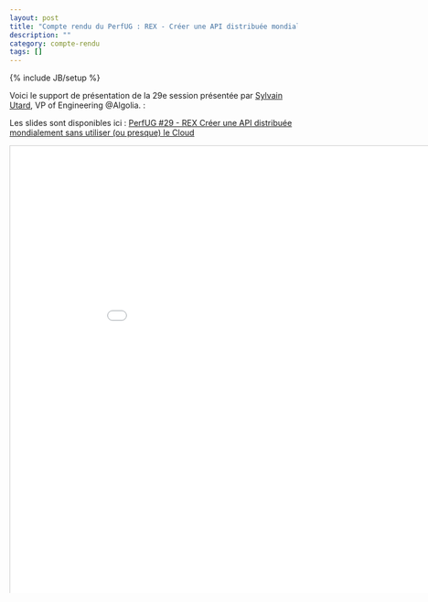```yaml
---
layout: post
title: "Compte rendu du PerfUG : REX - Créer une API distribuée mondialement sans utiliser (ou presque) le Cloud"
description: ""
category: compte-rendu
tags: []
---
```

{% include JB/setup %}

Voici le support de présentation de la 29e session présentée par [Sylvain Utard](https://twitter.com/sylvainutard), VP of Engineering @Algolia. :
<!-- more -->


Les slides sont disponibles ici : [PerfUG #29 - REX Créer une API distribuée mondialement sans utiliser (ou presque) le Cloud]({{site.url}}/assets/files/PerfUG29.pdf)

<iframe src="/assets/files/PerfUG29.pdf" width="940" height="783" frameborder="0" marginwidth="0" marginheight="0" scrolling="no" style="border:1px solid #CCC;border-width:1px 1px 0;margin-bottom:5px"> </iframe>